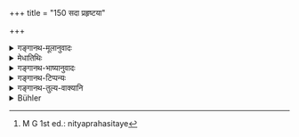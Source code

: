 +++
title = "150 सदा प्रहृष्टया"

+++

<details><summary>गङ्गानथ-मूलानुवादः</summary>

She should be always cheerful and alert in household-work; she should have the utensils well-cleaned and in spending she should be close-fisted.—(148).
</details>

<details><summary>मेधातिथिः</summary>

आभिक्ष्णवचनः **सदा**शब्दो नित्यशब्दवत् । नित्यप्रहसितया[^२७६] इति । सत्य् अप्य् अन्यत्र क्रोधशोकवेगे भर्तुर् दर्शने मुखप्रसादस्मितनर्मवचनादिना प्रहर्षो दर्शनीयः । कुमार्या भर्तृमत्याश् चायम् उपदेशः । **गृहकार्ये च दक्षया** । अर्थसंग्रहव्यययोः धर्म्कार्ये स्नानादौ च । "अर्थस्य संग्रहे चैनाम्" (म्ध् ९.११) इत्यादिना गृहकार्यम् उक्तम् । तत्र **दक्षया** चतुरया भवितव्यम् । अत्र संस्कारादि शीघ्रं निष्पाद्यम् । **सुसंस्कृतोपस्करया** । उपस्करं गृहोपयोगि भाण्डं कुण्डघटिकादि, तत् सुसंस्कृतं सुसंमृष्टं शोभावत् कर्तव्यम् । **व्यये च** मित्रज्ञात्यातिथ्यभोजनार्थे धने **अमुक्तहस्तया** उदारया न भवितव्यम् । न बहुव्ययितव्यम् इत्य् अर्थः । सुसंस्कृतान्य् उपस्कराणि यस्या इति बहुव्रीहिः । एवं मुक्तो हस्तो यस्या इति विग्रहः । पश्चान् नञ्समासः । रूढ्या उदारवचनो मुक्तहस्तशब्दः ॥ ५.१४८ ॥


[^२७६]:
     M G 1st ed.: nityaprahasitaye
</details>

<details><summary>गङ्गानथ-भाष्यानुवादः</summary>

The term ‘*sadā*’, like the term ‘*nitya*’, signifies *constantly*.

‘*Cheerful*’— always smiling. Even though elsewhere the might have had
reasons for anger and sorrow, yet when she sees her husband, she should
show that she is happy, by means of a cheerful face, smiles, sweet words
and so forth. This advice is meant for the married as well as the
unmarried girl.

‘*Alert in household-work*,’—*in* laying by and spending money in such
religious acts as bathing and the like. What is ‘household-work’ has
been explained in 9.11. In all that she should be ‘*alert*’, expert.
That is to say, she should be able to cook food quickly and so forth.

‘*She should have the utensils well cleaned*’— Vessels used in the
house, such as the jar, the the and so forth, are called ‘*utensils*’;
and all these should be ‘*well cleaned*’, thoroughly washed and
nice-looking.

‘*In spending*’—wealth, over the feeding of friends, relations and
guests,—‘*she should be close-fisted*’—not too liberal; that is, she
should not spend too much.

‘*Susaṃskṛtopaskaraya*’ is a *Bahuvrīhi* compound—‘she whose
*upaskaras*, utensils, are *susaṁskṛta*, ‘well-cleaned.’ Similarly
‘*mukta-hastayā*’ means ‘she whose *hasta*, fist, is *mukta*, open’; and
this is compounded with the negative particle. But apart from its
literal meaning, the word ‘*mukta-hasta*’ denotes, by convention,
*liberality*—(148).
</details>

<details><summary>गङ्गानथ-टिप्पन्यः</summary>

(Verse 150 of others.)

This verse is quoted in *Madanparāijāta* (p. 192);—in *Vivādaratnākara*
(p. 427);—in *Varṣakriyākaumvdī* (p. 577), which explains ‘*upaskara*’
as ‘household implements’;—and in *Nṛsiṃhaprasāda* (Saṃskāra, p. 67a).
</details>

<details><summary>गङ्गानथ-तुल्य-वाक्यानि</summary>

*Viṣṇu* (25.4-6).—‘(The duties of woman)—To keep household articles in
good array; to maintain saving habits; to be careful with her domestic
utensils.’

*Yājñavalkya* (1.83).—‘Keeping household articles in good order, expert,
joyous, averse to expenditure, devoted to her husband, she shall offer
obeisance to the feet of her parents-in-law.’

*Śaṅkha* (Aparārka, p. 108).—‘She should not go out of the house until
told to do so; she shall never go out without her upper garment; shall
not walk fast; shall never speak to another man, except to the trader,
the wandering mendicant, the old and the physician; shall never expose
her navel, etc., etc.’

*Śukranīti* (4.4.11).—‘Woman has no separate right to the employing of
the means of realising the three ends of Merit, Wealth and Pleasure.’
</details>

<details><summary>Bühler</summary>

150	She must always be cheerful, clever in (the management of her) household affairs, careful in cleaning her utensils, and economical in expenditure.
</details>
